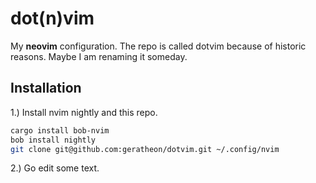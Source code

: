 # dot(n)vim

My **neovim** configuration.
The repo is called dotvim because of historic reasons. Maybe I am renaming it someday.

## Installation

1.) Install nvim nightly and this repo.
 
```bash
cargo install bob-nvim
bob install nightly
git clone git@github.com:geratheon/dotvim.git ~/.config/nvim
```

2.) Go edit some text.
